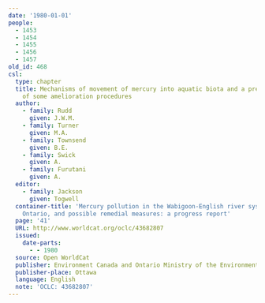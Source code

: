 ```yaml
---
date: '1980-01-01'
people:
  - 1453
  - 1454
  - 1455
  - 1456
  - 1457
old_id: 468
csl:
  type: chapter
  title: Mechanisms of movement of mercury into aquatic biota and a pre-liminary examination
    of some amelioration procedures
  author:
    - family: Rudd
      given: J.W.M.
    - family: Turner
      given: M.A.
    - family: Townsend
      given: B.E.
    - family: Swick
      given: A.
    - family: Furutani
      given: A.
  editor:
    - family: Jackson
      given: Togwell
  container-title: 'Mercury pollution in the Wabigoon-English river system of northwestern
    Ontario, and possible remedial measures: a progress report'
  page: '41'
  URL: http://www.worldcat.org/oclc/43682807
  issued:
    date-parts:
      - - 1980
  source: Open WorldCat
  publisher: Environment Canada and Ontario Ministry of the Environment
  publisher-place: Ottawa
  language: English
  note: 'OCLC: 43682807'
---
```

